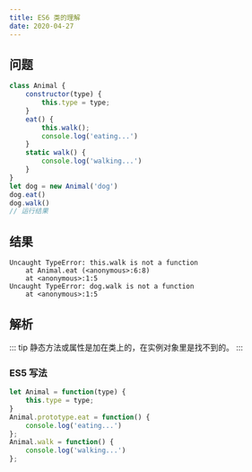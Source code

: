```yaml
---
title: ES6 类的理解
date: 2020-04-27
---
```


## 问题
```javascript
class Animal {
	constructor(type) {
		this.type = type;
	}
	eat() {
		this.walk();
		console.log('eating...')
	}
	static walk() {
		console.log('walking...')
	}
}
let dog = new Animal('dog')
dog.eat()
dog.walk()
// 运行结果
```

## 结果
```
Uncaught TypeError: this.walk is not a function
    at Animal.eat (<anonymous>:6:8)
    at <anonymous>:1:5
Uncaught TypeError: dog.walk is not a function
    at <anonymous>:1:5
```


## 解析

::: tip
静态方法或属性是加在类上的，在实例对象里是找不到的。
:::
### ES5 写法

```javascript
let Animal = function(type) {
    this.type = type;
}
Animal.prototype.eat = function() {
    console.log('eating...')
};
Animal.walk = function() {
    console.log('walking...')
};
```